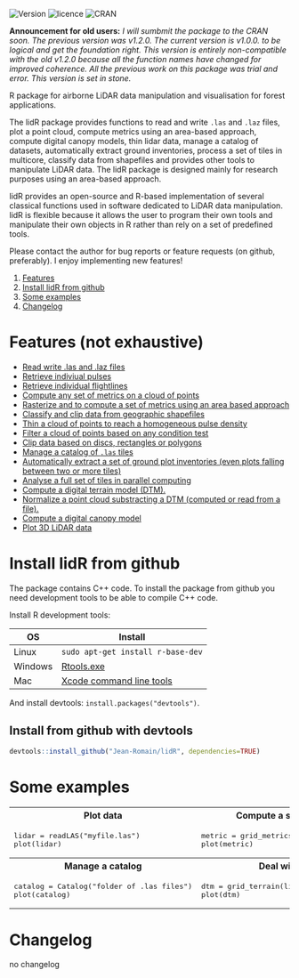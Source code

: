 ![Version](http://img.shields.io/Version/1.0.0%20beta.png)  ![licence](https://img.shields.io/badge/Licence-GPL--3-blue.svg) ![CRAN](https://img.shields.io/badge/CRAN-not%20yet-lightgray.svg)

**Announcement for old users:** *I will sumbmit the package to the CRAN soon. The previous version was v1.2.0. The current version is v1.0.0. to be logical and get the foundation right. This version is entirely non-compatible with the old v1.2.0 because all the function names have changed for improved coherence. All the previous work on this package was trial and error. This version is set in stone.*

R package for airborne LiDAR data manipulation and visualisation for forest applications. 

The lidR package provides functions to read and write `.las` and `.laz` files, plot a point cloud, compute metrics using an area-based approach, compute digital canopy models, thin lidar data, manage a catalog of datasets, automatically extract ground inventories, process a set of tiles in multicore, classify data from shapefiles and provides other tools to manipulate LiDAR data. The lidR package is designed mainly for research purposes using an area-based approach.

lidR provides an open-source and R-based implementation of several classical functions used in software dedicated to LiDAR data manipulation. lidR is flexible because it allows the user to program their own tools and manipulate their own objects in R rather than rely on a set of predefined tools.

Please contact the author for bug reports or feature requests (on github, preferably). I enjoy implementing new features!

1. [Features](#features)
2. [Install lidR from github](#install-lidr-from-github)
3. [Some examples](#some-examples)
4. [Changelog](#changelog)

# Features (not exhaustive)

- [Read write .las and .laz files](https://github.com/Jean-Romain/lidR/wiki/readLAS)
- [Retrieve indiviual pulses](https://github.com/Jean-Romain/lidR/wiki/readLAS#dynamically-computed-fields)
- [Retrieve individual flightlines](https://github.com/Jean-Romain/lidR/wiki/readLAS#dynamically-computed-fields)
- [Compute any set of metrics on a cloud of points](https://github.com/Jean-Romain/lidR/wiki/grid_metrics#cloudmetrics)
- [Rasterize and to compute a set of metrics using an area based approach](https://github.com/Jean-Romain/lidR/wiki/grid_metrics)
- [Classify and clip data from geographic shapefiles](https://github.com/Jean-Romain/lidR/wiki/lasclassify)
- [Thin a cloud of points to reach a homogeneous pulse density](https://github.com/Jean-Romain/lidR/wiki/lasdecimate)
- [Filter a cloud of points based on any condition test](https://github.com/Jean-Romain/lidR/wiki/lasfilter)
- [Clip data based on discs, rectangles or polygons](https://github.com/Jean-Romain/lidR/wiki/lasclip)
- [Manage a catalog of `.las` tiles](https://github.com/Jean-Romain/lidR/wiki/catalog)
- [Automatically extract a set of ground plot inventories (even plots falling between two or more tiles)](https://github.com/Jean-Romain/lidR/wiki/catalog#extract-a-ground-inventory)
- [Analyse a full set of tiles in parallel computing](https://github.com/Jean-Romain/lidR/wiki/catalog#process-all-the-file-of-a-catalog)
- [Compute a digital terrain model (DTM).](https://github.com/Jean-Romain/lidR/wiki/grid_terrain)
- [Normalize a point cloud substracting a DTM (computed or read from a file).](https://github.com/Jean-Romain/lidR/wiki/lasnormalize)
- [Compute a digital canopy model](https://github.com/Jean-Romain/lidR/wiki/grid_canopy)
- [Plot 3D LiDAR data](https://github.com/Jean-Romain/lidR/wiki/lasplot)

# Install lidR from github

The package contains C++ code. To install the package from github you need development tools to be able to compile C++ code.

Install R development tools:

| OS      | Install
|---------|-------------------------------------------------------------------|
| Linux   | `sudo apt-get install r-base-dev`                                 |
| Windows | [Rtools.exe](https://cran.r-project.org/bin/windows/Rtools/)      |
| Mac     | [Xcode command line tools](https://developer.apple.com/downloads) |

And install devtools: `install.packages("devtools")`.

## Install from github with devtools

````r
devtools::install_github("Jean-Romain/lidR", dependencies=TRUE)
````
    
# Some examples

<table>
  <tr>
    <th>Plot data</th>
    <th>Compute a simple metric</th>
  </tr>
  <tr>
    <td valign="top">
<pre>lidar = readLAS("myfile.las")
plot(lidar)</pre>
<img src="https://raw.githubusercontent.com/Jean-Romain/lidR/gh-pages/images/plot3d_1.jpg" alt="" style="max-width:100%;">
    </td>
    <td valign="top">
<pre>metric = grid_metrics(lidar, 20, mean(Z))
plot(metric)</pre>
<img src="https://raw.githubusercontent.com/Jean-Romain/lidR/gh-pages/images/gridMetrics-mean.jpg" alt="" style="max-width:100%;">
    </td>
  </tr>
    <tr>
    <th>Manage a catalog</th>
    <th>Deal with DTM</th>
  </tr>
  <tr>
    <td valign="top">
<pre>catalog = Catalog("folder of .las files")
plot(catalog)</pre>
<img src="https://raw.githubusercontent.com/Jean-Romain/lidR/gh-pages/images/catalog.png" alt="" style="max-width:100%;">
    </td>
    <td valign="top">
<pre>dtm = grid_terrain(lidar)
plot(dtm)</pre>
<img src="https://raw.githubusercontent.com/Jean-Romain/lidR/gh-pages/images/dtm.jpg" alt="" style="max-width:100%;">
    </td>
  </tr>
</table>

# Changelog

no changelog
